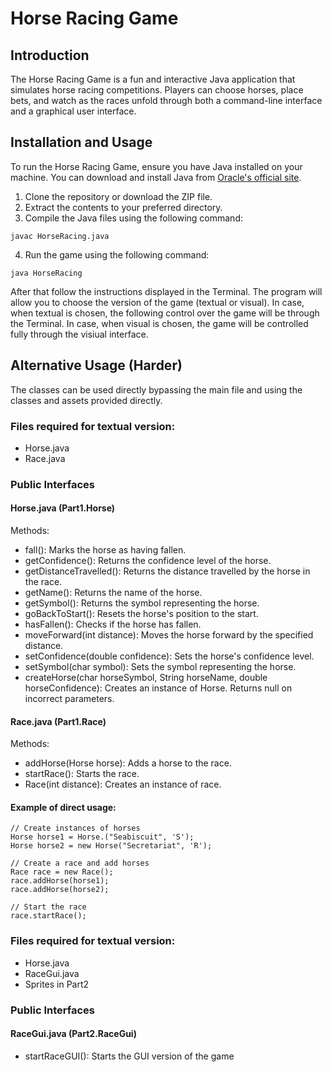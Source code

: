 # Horse Racing Game
## Introduction
The Horse Racing Game is a fun and interactive Java application that simulates horse racing competitions. Players can choose horses, place bets, and watch as the races unfold through both a command-line interface and a graphical user interface.

## Installation and Usage
To run the Horse Racing Game, ensure you have Java installed on your machine. You can download and install Java from [Oracle's official site](https://www.oracle.com/java/technologies/javase-jdk11-downloads.html).

1. Clone the repository or download the ZIP file.
2. Extract the contents to your preferred directory.
3. Compile the Java files using the following command:
```
javac HorseRacing.java
```
4. Run the game using the following command:
```
java HorseRacing
```

After that follow the instructions displayed in the Terminal.
The program will allow you to choose the version of the game (textual or visual).
In case, when textual is chosen, the following control over the game will be through the Terminal.
In case, when visual is chosen, the game will be controlled fully through the visiual interface. 

## Alternative Usage (Harder)
The classes can be used directly bypassing the main file and using the classes and assets provided directly. 

### Files required for textual version:
- Horse.java
- Race.java


### Public Interfaces
#### Horse.java (Part1.Horse)
Methods:
- fall(): Marks the horse as having fallen.
- getConfidence(): Returns the confidence level of the horse.
- getDistanceTravelled(): Returns the distance travelled by the horse in the race.
- getName(): Returns the name of the horse.
- getSymbol(): Returns the symbol representing the horse.
- goBackToStart(): Resets the horse's position to the start.
- hasFallen(): Checks if the horse has fallen.
- moveForward(int distance): Moves the horse forward by the specified distance.
- setConfidence(double confidence): Sets the horse's confidence level.
- setSymbol(char symbol): Sets the symbol representing the horse.
- createHorse(char horseSymbol, String horseName, double horseConfidence): Creates an instance of Horse. Returns null on incorrect parameters.
#### Race.java (Part1.Race)
Methods:
- addHorse(Horse horse): Adds a horse to the race.
- startRace(): Starts the race.
- Race(int distance): Creates an instance of race.

#### Example of direct usage:
```
// Create instances of horses
Horse horse1 = Horse.("Seabiscuit", 'S');
Horse horse2 = new Horse("Secretariat", 'R');

// Create a race and add horses
Race race = new Race();
race.addHorse(horse1);
race.addHorse(horse2);

// Start the race
race.startRace();
```

### Files required for textual version:
- Horse.java
- RaceGui.java
- Sprites in Part2

### Public Interfaces
#### RaceGui.java (Part2.RaceGui)
- startRaceGUI(): Starts the GUI version of the game